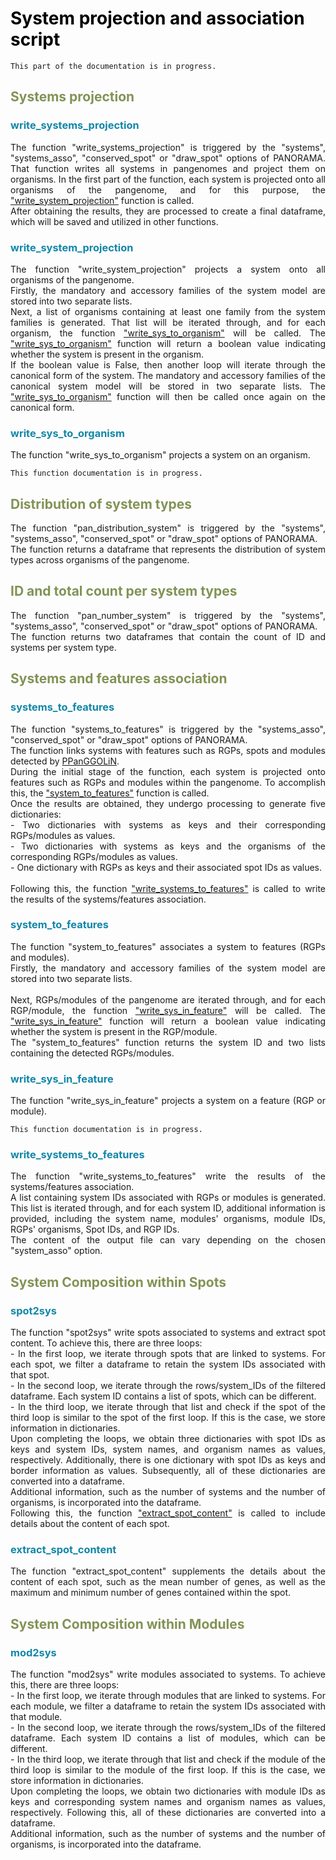 # System projection and association script
<style>h1 {color: black}</style>
<style>h2 {color: #829356}</style>
<style>h3 {color: #1287A8}</style>

```{warning}
This part of the documentation is in progress.
```

<p id="w_systems_proj"></p>

## Systems projection
### write_systems_projection
<div style="text-align: justify"> 
The function "write_systems_projection" is triggered by the "systems", "systems_asso", "conserved_spot" or "draw_spot" 
options of PANORAMA.
That function writes all systems in pangenomes and project them on organisms.
In the first part of the function, each system is projected onto all organisms of the pangenome, and for this purpose, 
the <a href="#w_sys_proj" title="Go to write_system_projection function">"write_system_projection"</a> function is 
called. <br>
After obtaining the results, they are processed to create a final dataframe, which will be saved and utilized 
in other functions.
</div>

<p id="w_sys_proj"></p>

### write_system_projection
<div style="text-align: justify"> 
The function "write_system_projection" projects a system onto all organisms of the pangenome. <br>
Firstly, the mandatory and accessory families of the system model are stored into two separate lists. <br>
Next, a list of organisms containing at least one family from the system families is generated. That list will be 
iterated through, and for each organism, the function <a href="#w_sys_org" title="Go to write_sys_to_organism function">
"write_sys_to_organism"</a> will be called. The <a href="#w_sys_org" title="Go to write_sys_to_organism function">
"write_sys_to_organism"</a> function will return a boolean value indicating whether the system is present in the 
organism. <br> 
If the boolean value is False, then another loop will iterate through the canonical form of the system. 
The mandatory and accessory families of the canonical system model will be stored in two separate lists. The 
<a href="#w_sys_org" title="Go to write_sys_to_organism function">"write_sys_to_organism"</a> function will then be 
called once again on the canonical form.
</div>

<p id="w_sys_org"></p>

### write_sys_to_organism
<div style="text-align: justify"> 
The function "write_sys_to_organism" projects a system on an organism. <br>
</div>

```{warning}
This function documentation is in progress.
```

<p id="pan_distrib"></p>

## Distribution of system types
<div style="text-align: justify">
The function "pan_distribution_system" is triggered by the "systems", "systems_asso", "conserved_spot" or "draw_spot" 
options of PANORAMA. <br>
The function returns a dataframe that represents the distribution of system types across organisms of the pangenome.
</div>

<p id="pan_nb"></p>

## ID and total count per system types
<div style="text-align: justify">
The function "pan_number_system" is triggered by the "systems", "systems_asso", "conserved_spot" or "draw_spot" 
options of PANORAMA. <br>
The function returns two dataframes that contain the count of ID and systems per system type.
</div>

<p id="systems2feat"></p>

## Systems and features association
### systems_to_features
<div style="text-align: justify">
The function "systems_to_features" is triggered by the "systems_asso", "conserved_spot" or "draw_spot" 
options of PANORAMA. <br>
The function links systems with features such as RGPs, spots and modules detected by 
<a href="https://github.com/labgem/PPanGGOLiN" target="_blank">PPanGGOLiN</a>. <br>
During the initial stage of the function, each system is projected onto features such as RGPs and modules within the 
pangenome. To accomplish this, the <a href="#sys2feat" title="Go to system_to_features function">"system_to_features"</a>
function is called. <br>
Once the results are obtained, they undergo processing to generate five dictionaries: <br>
- Two dictionaries with systems as keys and their corresponding RGPs/modules as values. <br>
- Two dictionaries with systems as keys and the organisms of the corresponding RGPs/modules as values. <br>
- One dictionary with RGPs as keys and their associated spot IDs as values. <br>
<br>
Following this, the function <a href="#w_sys2feat" title="Go to write_systems_to_features function">
"write_systems_to_features"</a> is called to write the results of the systems/features association.
</div>

<p id="sys2feat"></p>

### system_to_features
<div style="text-align: justify">
The function "system_to_features" associates a system to features (RGPs and modules). <br>
Firstly, the mandatory and accessory families of the system model are stored into two separate lists. <br>
<br>
Next, RGPs/modules of the pangenome are iterated through, and for each RGP/module, the function 
<a href="#w_sys_in_feat" title="Go to write_sys_in_feature function">"write_sys_in_feature"</a> 
will be called. The <a href="#w_sys_in_feat" title="Go to write_sys_in_feature function">"write_sys_in_feature"</a> 
function will return a boolean value indicating whether the system is present in the RGP/module. <br>
The "system_to_features" function returns the system ID and two lists containing the detected RGPs/modules.
</div>

<p id="w_sys_in_feat"></p>

### write_sys_in_feature
<div style="text-align: justify"> 
The function "write_sys_in_feature" projects a system on a feature (RGP or module). <br>
</div>

```{warning}
This function documentation is in progress.
```

<p id="w_sys2feat"></p>

### write_systems_to_features
<div style="text-align: justify"> 
The function "write_systems_to_features" write the results of the systems/features association. <br>
A list containing system IDs associated with RGPs or modules is generated. This list is iterated through, and for each 
system ID, additional information is provided, including the system name, modules' organisms, module IDs, RGPs' 
organisms, Spot IDs, and RGP IDs. <br>
The content of the output file can vary depending on the chosen "system_asso" option.
</div>

<p id="spot2sys"></p>

## System Composition within Spots
### spot2sys
<div style="text-align: justify"> 
The function "spot2sys" write spots associated to systems and extract spot content. To achieve this, 
there are three loops: <br>
- In the first loop, we iterate through spots that are linked to systems. For each spot, we filter a dataframe to retain
the system IDs associated with that spot. <br>
- In the second loop, we iterate through the rows/system_IDs of the filtered dataframe. Each system ID contains a list 
of spots, which can be different. <br>
- In the third loop, we iterate through that list and check if the spot of the third loop is similar to the spot of the
first loop. If this is the case, we store information in dictionaries. <br>
Upon completing the loops, we obtain three dictionaries with spot IDs as keys and system IDs, system names, and 
organism names as values, respectively. Additionally, there is one dictionary with spot IDs as keys and border 
information as values. Subsequently, all of these dictionaries are converted into a dataframe.
<br>
Additional information, such as the number of systems and the number of organisms, is incorporated into the dataframe.
<br>
Following this, the function <a href="#extract_spot" title="Go to extract_spot_content function">"extract_spot_content"</a>
is called to include details about the content of each spot.
</div>

<p id="extract_spot"></p>

### extract_spot_content
<div style="text-align: justify"> 
The function "extract_spot_content" supplements the details about the content of each spot, such as the mean number of 
genes, as well as the maximum and minimum number of genes contained within the spot.
</div>

<p id="mod2sys"></p>

## System Composition within Modules
### mod2sys
<div style="text-align: justify"> 
The function "mod2sys" write modules associated to systems. To achieve this, there are three loops: <br>
- In the first loop, we iterate through modules that are linked to systems. For each module, we filter a dataframe to 
retain the system IDs associated with that module. <br>
- In the second loop, we iterate through the rows/system_IDs of the filtered dataframe. Each system ID contains a list 
of modules, which can be different. <br>
- In the third loop, we iterate through that list and check if the module of the third loop is similar to the module of the
first loop. If this is the case, we store information in dictionaries. <br>
Upon completing the loops, we obtain two dictionaries with module IDs as keys and corresponding system names and 
organism names as values, respectively. Following this, all of these dictionaries are converted into a dataframe.
<br>
Additional information, such as the number of systems and the number of organisms, is incorporated into the dataframe.
</div>
<br>